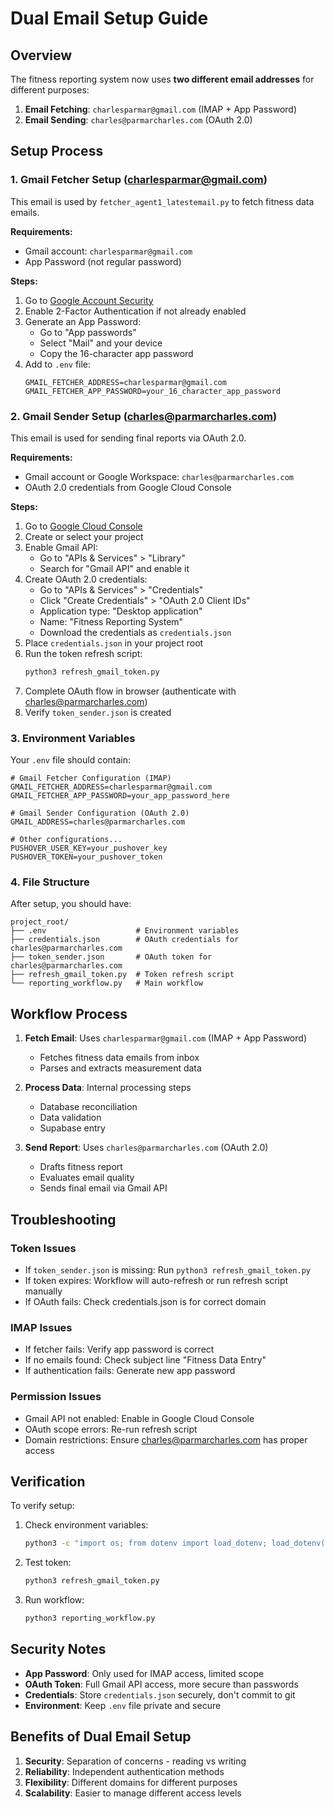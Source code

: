 # Dual Email Setup Guide

## Overview

The fitness reporting system now uses **two different email addresses** for different purposes:

1. **Email Fetching**: `charlesparmar@gmail.com` (IMAP + App Password)
2. **Email Sending**: `charles@parmarcharles.com` (OAuth 2.0)

## Setup Process

### 1. Gmail Fetcher Setup (charlesparmar@gmail.com)

This email is used by `fetcher_agent1_latestemail.py` to fetch fitness data emails.

**Requirements:**
- Gmail account: `charlesparmar@gmail.com`
- App Password (not regular password)

**Steps:**
1. Go to [Google Account Security](https://myaccount.google.com/security)
2. Enable 2-Factor Authentication if not already enabled
3. Generate an App Password:
   - Go to "App passwords"
   - Select "Mail" and your device
   - Copy the 16-character app password
4. Add to `.env` file:
   ```env
   GMAIL_FETCHER_ADDRESS=charlesparmar@gmail.com
   GMAIL_FETCHER_APP_PASSWORD=your_16_character_app_password
   ```

### 2. Gmail Sender Setup (charles@parmarcharles.com)

This email is used for sending final reports via OAuth 2.0.

**Requirements:**
- Gmail account or Google Workspace: `charles@parmarcharles.com`
- OAuth 2.0 credentials from Google Cloud Console

**Steps:**
1. Go to [Google Cloud Console](https://console.cloud.google.com/)
2. Create or select your project
3. Enable Gmail API:
   - Go to "APIs & Services" > "Library"
   - Search for "Gmail API" and enable it
4. Create OAuth 2.0 credentials:
   - Go to "APIs & Services" > "Credentials"
   - Click "Create Credentials" > "OAuth 2.0 Client IDs"
   - Application type: "Desktop application"
   - Name: "Fitness Reporting System"
   - Download the credentials as `credentials.json`
5. Place `credentials.json` in your project root
6. Run the token refresh script:
   ```bash
   python3 refresh_gmail_token.py
   ```
7. Complete OAuth flow in browser (authenticate with charles@parmarcharles.com)
8. Verify `token_sender.json` is created

### 3. Environment Variables

Your `.env` file should contain:

```env
# Gmail Fetcher Configuration (IMAP)
GMAIL_FETCHER_ADDRESS=charlesparmar@gmail.com
GMAIL_FETCHER_APP_PASSWORD=your_app_password_here

# Gmail Sender Configuration (OAuth 2.0)
GMAIL_ADDRESS=charles@parmarcharles.com

# Other configurations...
PUSHOVER_USER_KEY=your_pushover_key
PUSHOVER_TOKEN=your_pushover_token
```

### 4. File Structure

After setup, you should have:

```
project_root/
├── .env                    # Environment variables
├── credentials.json        # OAuth credentials for charles@parmarcharles.com
├── token_sender.json       # OAuth token for charles@parmarcharles.com
├── refresh_gmail_token.py  # Token refresh script
└── reporting_workflow.py   # Main workflow
```

## Workflow Process

1. **Fetch Email**: Uses `charlesparmar@gmail.com` (IMAP + App Password)
   - Fetches fitness data emails from inbox
   - Parses and extracts measurement data

2. **Process Data**: Internal processing steps
   - Database reconciliation
   - Data validation
   - Supabase entry

3. **Send Report**: Uses `charles@parmarcharles.com` (OAuth 2.0)
   - Drafts fitness report
   - Evaluates email quality
   - Sends final email via Gmail API

## Troubleshooting

### Token Issues
- If `token_sender.json` is missing: Run `python3 refresh_gmail_token.py`
- If token expires: Workflow will auto-refresh or run refresh script manually
- If OAuth fails: Check credentials.json is for correct domain

### IMAP Issues
- If fetcher fails: Verify app password is correct
- If no emails found: Check subject line "Fitness Data Entry"
- If authentication fails: Generate new app password

### Permission Issues
- Gmail API not enabled: Enable in Google Cloud Console
- OAuth scope errors: Re-run refresh script
- Domain restrictions: Ensure charles@parmarcharles.com has proper access

## Verification

To verify setup:

1. Check environment variables:
   ```bash
   python3 -c "import os; from dotenv import load_dotenv; load_dotenv(); print('Fetcher:', os.getenv('GMAIL_FETCHER_ADDRESS')); print('Sender:', os.getenv('GMAIL_ADDRESS'))"
   ```

2. Test token:
   ```bash
   python3 refresh_gmail_token.py
   ```

3. Run workflow:
   ```bash
   python3 reporting_workflow.py
   ```

## Security Notes

- **App Password**: Only used for IMAP access, limited scope
- **OAuth Token**: Full Gmail API access, more secure than passwords
- **Credentials**: Store `credentials.json` securely, don't commit to git
- **Environment**: Keep `.env` file private and secure

## Benefits of Dual Email Setup

1. **Security**: Separation of concerns - reading vs writing
2. **Reliability**: Independent authentication methods
3. **Flexibility**: Different domains for different purposes
4. **Scalability**: Easier to manage different access levels
